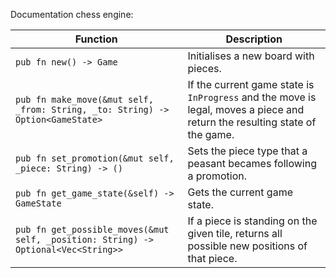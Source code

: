 Documentation chess engine:

| **Function** | **Description** |
|--------------|-----------------|
| `pub fn new() -> Game` | Initialises a new board with pieces. |
| `pub fn make_move(&mut self, _from: String, _to: String) -> Option<GameState>` | If the current game state is `InProgress` and the move is legal, moves a piece and return the resulting state of the game. |
| `pub fn set_promotion(&mut self, _piece: String) -> ()` | Sets the piece type that a peasant becames following a promotion. |
| `pub fn get_game_state(&self) -> GameState` | Gets the current game state. |
| `pub fn get_possible_moves(&mut self, _position: String) -> Optional<Vec<String>>` | If a piece is standing on the given tile, returns all possible new positions of that piece. |